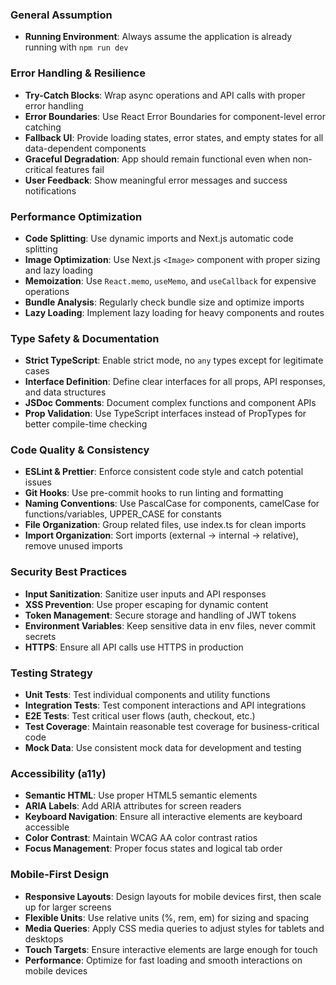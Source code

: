 ### General Assumption
- **Running Environment**: Always assume the application is already running with `npm run dev`

### Error Handling & Resilience
- **Try-Catch Blocks**: Wrap async operations and API calls with proper error handling
- **Error Boundaries**: Use React Error Boundaries for component-level error catching
- **Fallback UI**: Provide loading states, error states, and empty states for all data-dependent components
- **Graceful Degradation**: App should remain functional even when non-critical features fail
- **User Feedback**: Show meaningful error messages and success notifications

### Performance Optimization
- **Code Splitting**: Use dynamic imports and Next.js automatic code splitting
- **Image Optimization**: Use Next.js `<Image>` component with proper sizing and lazy loading
- **Memoization**: Use `React.memo`, `useMemo`, and `useCallback` for expensive operations
- **Bundle Analysis**: Regularly check bundle size and optimize imports
- **Lazy Loading**: Implement lazy loading for heavy components and routes

### Type Safety & Documentation
- **Strict TypeScript**: Enable strict mode, no `any` types except for legitimate cases
- **Interface Definition**: Define clear interfaces for all props, API responses, and data structures
- **JSDoc Comments**: Document complex functions and component APIs
- **Prop Validation**: Use TypeScript interfaces instead of PropTypes for better compile-time checking

### Code Quality & Consistency
- **ESLint & Prettier**: Enforce consistent code style and catch potential issues
- **Git Hooks**: Use pre-commit hooks to run linting and formatting
- **Naming Conventions**: Use PascalCase for components, camelCase for functions/variables, UPPER_CASE for constants
- **File Organization**: Group related files, use index.ts for clean imports
- **Import Organization**: Sort imports (external → internal → relative), remove unused imports

### Security Best Practices
- **Input Sanitization**: Sanitize user inputs and API responses
- **XSS Prevention**: Use proper escaping for dynamic content
- **Token Management**: Secure storage and handling of JWT tokens
- **Environment Variables**: Keep sensitive data in env files, never commit secrets
- **HTTPS**: Ensure all API calls use HTTPS in production

### Testing Strategy
- **Unit Tests**: Test individual components and utility functions
- **Integration Tests**: Test component interactions and API integrations
- **E2E Tests**: Test critical user flows (auth, checkout, etc.)
- **Test Coverage**: Maintain reasonable test coverage for business-critical code
- **Mock Data**: Use consistent mock data for development and testing

### Accessibility (a11y)
- **Semantic HTML**: Use proper HTML5 semantic elements
- **ARIA Labels**: Add ARIA attributes for screen readers
- **Keyboard Navigation**: Ensure all interactive elements are keyboard accessible
- **Color Contrast**: Maintain WCAG AA color contrast ratios
- **Focus Management**: Proper focus states and logical tab order

### Mobile-First Design
- **Responsive Layouts**: Design layouts for mobile devices first, then scale up for larger screens
- **Flexible Units**: Use relative units (%, rem, em) for sizing and spacing
- **Media Queries**: Apply CSS media queries to adjust styles for tablets and desktops
- **Touch Targets**: Ensure interactive elements are large enough for touch
- **Performance**: Optimize for fast loading and smooth interactions on mobile devices
